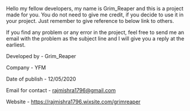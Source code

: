 Hello my fellow developers, my name is Grim_Reaper and this is a project made for you. You do not need to give me credit, if you decide to use it in your project. Just remember to give reference to below link to others.

If you find any problem or any error in the project, feel free to send me an email with the problem as the subject line and I will give you a reply at the earliest.

Developed by - Grim_Reaper

Company - YFM

Date of publish - 12/05/2020

Email for contact - rajmishra1796@gmail.com

Website - https://rajmishra1796.wixsite.com/grimreaper
